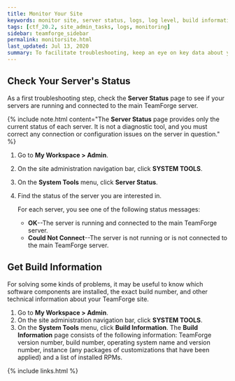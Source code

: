 ```yaml
---
title: Monitor Your Site
keywords: monitor site, server status, logs, log level, build information, 
tags: [ctf_20.2, site_admin_tasks, logs, monitoring]
sidebar: teamforge_sidebar
permalink: monitorsite.html
last_updated: Jul 13, 2020
summary: To facilitate troubleshooting, keep an eye on key data about your Digital.ai TeamForge site.
---
```


## Check Your Server's Status
As a first troubleshooting step, check the **Server Status** page to see if your servers are running and connected to the main TeamForge server.

{% include note.html content="The **Server Status** page provides only the current status of each server. It is not a diagnostic tool, and you must correct any connection or configuration issues on the server in question." %}

1. Go to **My Workspace > Admin**.
2. On the site administration navigation bar, click **SYSTEM TOOLS**.
3. On the **System Tools** menu, click **Server Status**.
4. Find the status of the server you are interested in.
   
   For each server, you see one of the following status messages:
   * **OK**--The server is running and connected to the main TeamForge server.
   * **Could Not Connect**--The server is not running or is not connected to the main TeamForge server.

## Get Build Information
For solving some kinds of problems, it may be useful to know which software components are installed, the exact build number, and other technical information about your TeamForge site.

1. Go to **My Workspace > Admin**.
2. On the site administration navigation bar, click **SYSTEM TOOLS**.
3. On the **System Tools** menu, click **Build Information**.
   The **Build Information** page consists of the following information: TeamForge version number, build number, operating system name and version number, instance (any packages of customizations that have been applied) and a list of installed RPMs.

<!-- ## Get Reports on Site Activity {#siteactivityreport}

You can keep track of various kinds of user activity, such as the number of user logins, source code commits, and tracker activity on your site.

* Monitor the total number of commits on your site by all users, in all projects, per day. You can track SCM commits to Subversion repositories and to Git repositories as well, if you have the [TeamForge Git integration][gitoverview] set up.
* Check how many users log into your site in a given period. For example, to assess the impact of changes you've made to your site's look and feel (see [Customize TeamForge][customize]), look for trends in the user login numbers for the week following the changes.
* Check the artifacts that are created and closed in a given period.

1. Go to **My Workspace > Admin**.
2. Click **REPORTS** from the **Projects** menu and select one of the available reports.
3. Click a **Zoom** option to see a week, a month, a quarter, 6 months, or a year of activity. The **Max** option shows all the data that's ever been collected.
4. Use the **From** and **To** date fields to zero in on the exact period of activity you are interested in.
5. Roll your cursor over any data point on the graph to see the exact numbers that determine that point's position.
6. Click **Grid View** to see the data as a table. You can toggle between chart and grid view as needed. -->

{% include links.html %}